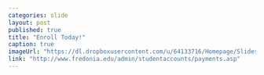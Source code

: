 ```yaml
---
categories: slide
layout: post
published: true
title: "Enroll Today!"
caption: true
imageUrl: "https://dl.dropboxusercontent.com/u/64133716/Homepage/Slides/evolve_1500.jpg"
link: "http://www.fredonia.edu/admin/studentaccounts/payments.asp"
---
```


